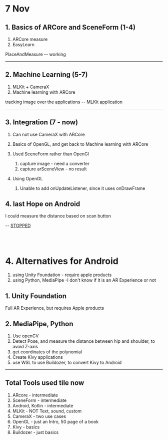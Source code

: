 # 7 Nov


## 1. Basics of ARCore and SceneForm (1-4)

1. ARCore measure
2. EasyLearn

PlaceAndMeasure -- working

---

## 2. Machine Learning (5-7)

1. MLKit + CameraX
2. Machine learning with ARCore

tracking image over the applications -- MLKit application

---

## 3. Integration (7 - now)

1. Can not use CameraX with ARCore
2. Basics of OpenGL, and get back to Machine learning with ARCore

3. Used SceneForm rather than OpenGl
   1. capture image - need a converter
   2. capture arSceneView - no result 
4. Using OpenGL
   1. Unable to add onUpdateListener, since it uses onDrawFrame

## 4. last Hope on Android

I could measure the distance based on scan button

-- [STOPPED](https://github.com/google-ar/arcore-android-sdk/issues/1275)

<br>
<br>

# 4. Alternatives for Android

1. using Unity Foundation - require apple products
2. using Python, MediaPipe -I don't know if it is an AR Experience or not


## 1. Unity Foundation

Full AR Experience, but requires Apple products

## 2. MediaPipe, Python

1. Use openCV
2. Detect Pose, and measure the distance between hip and shoulder, to avoid Z-axis
3. get coordinates of the polynomial
4. Create Kivy applications
5. use WSL to use Buildozer, to convert Kivy to Android


---

## Total Tools used tile now

1. ARcore - intermediate
2. SceneForm - intermediate
3. Android, Kotlin - intermediate
4. MLKit - NOT Text, sound, custom
5. CameraX - two use cases
6. OpenGL - just an Intro, 50 page of a book
7. Kivy - basics
8. Buildozer - just basics
